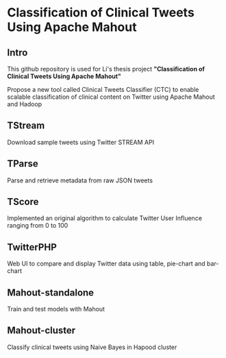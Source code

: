 Classification of Clinical Tweets Using Apache Mahout
=====================================================

## Intro           
This github repository is used for Li's thesis project **"Classification of Clinical Tweets Using Apache Mahout"**

Propose a new tool called Clinical Tweets Classifier (CTC) to enable scalable classification of clinical content on Twitter using Apache Mahout and Hadoop

## TStream           

Download sample tweets using Twitter STREAM API

## TParse

Parse and retrieve metadata from raw JSON tweets

## TScore

Implemented an original algorithm to calculate Twitter User Influence ranging from 0 to 100

## TwitterPHP

Web UI to compare and display Twitter data using table, pie-chart and bar-chart

## Mahout-standalone

Train and test models with Mahout

## Mahout-cluster

Classify clinical tweets using Naive Bayes in Hapood cluster

